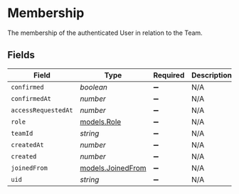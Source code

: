 # Membership

The membership of the authenticated User in relation to the Team.


## Fields

| Field                                        | Type                                         | Required                                     | Description                                  |
| -------------------------------------------- | -------------------------------------------- | -------------------------------------------- | -------------------------------------------- |
| `confirmed`                                  | *boolean*                                    | :heavy_minus_sign:                           | N/A                                          |
| `confirmedAt`                                | *number*                                     | :heavy_minus_sign:                           | N/A                                          |
| `accessRequestedAt`                          | *number*                                     | :heavy_minus_sign:                           | N/A                                          |
| `role`                                       | [models.Role](../models/role.md)             | :heavy_minus_sign:                           | N/A                                          |
| `teamId`                                     | *string*                                     | :heavy_minus_sign:                           | N/A                                          |
| `createdAt`                                  | *number*                                     | :heavy_minus_sign:                           | N/A                                          |
| `created`                                    | *number*                                     | :heavy_minus_sign:                           | N/A                                          |
| `joinedFrom`                                 | [models.JoinedFrom](../models/joinedfrom.md) | :heavy_minus_sign:                           | N/A                                          |
| `uid`                                        | *string*                                     | :heavy_minus_sign:                           | N/A                                          |